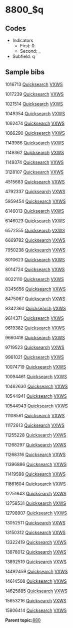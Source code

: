 # 8800\_$q

## Codes

-   Indicators
    -   First: 0
    -   Second: \_
-   Subfield: q

## Sample bibs

1016713 [Quicksearch](https://search.library.yale.edu/catalog/1016713) [VXWS](http://prodorbis.library.yale.edu:7014/vxws/GetHoldingsService?bibId=1016713)

1017239 [Quicksearch](https://search.library.yale.edu/catalog/1017239) [VXWS](http://prodorbis.library.yale.edu:7014/vxws/GetHoldingsService?bibId=1017239)

1021514 [Quicksearch](https://search.library.yale.edu/catalog/1021514) [VXWS](http://prodorbis.library.yale.edu:7014/vxws/GetHoldingsService?bibId=1021514)

1049354 [Quicksearch](https://search.library.yale.edu/catalog/1049354) [VXWS](http://prodorbis.library.yale.edu:7014/vxws/GetHoldingsService?bibId=1049354)

1062474 [Quicksearch](https://search.library.yale.edu/catalog/1062474) [VXWS](http://prodorbis.library.yale.edu:7014/vxws/GetHoldingsService?bibId=1062474)

1066290 [Quicksearch](https://search.library.yale.edu/catalog/1066290) [VXWS](http://prodorbis.library.yale.edu:7014/vxws/GetHoldingsService?bibId=1066290)

1143986 [Quicksearch](https://search.library.yale.edu/catalog/1143986) [VXWS](http://prodorbis.library.yale.edu:7014/vxws/GetHoldingsService?bibId=1143986)

1149362 [Quicksearch](https://search.library.yale.edu/catalog/1149362) [VXWS](http://prodorbis.library.yale.edu:7014/vxws/GetHoldingsService?bibId=1149362)

1149374 [Quicksearch](https://search.library.yale.edu/catalog/1149374) [VXWS](http://prodorbis.library.yale.edu:7014/vxws/GetHoldingsService?bibId=1149374)

3128107 [Quicksearch](https://search.library.yale.edu/catalog/3128107) [VXWS](http://prodorbis.library.yale.edu:7014/vxws/GetHoldingsService?bibId=3128107)

4515683 [Quicksearch](https://search.library.yale.edu/catalog/4515683) [VXWS](http://prodorbis.library.yale.edu:7014/vxws/GetHoldingsService?bibId=4515683)

4792337 [Quicksearch](https://search.library.yale.edu/catalog/4792337) [VXWS](http://prodorbis.library.yale.edu:7014/vxws/GetHoldingsService?bibId=4792337)

5959454 [Quicksearch](https://search.library.yale.edu/catalog/5959454) [VXWS](http://prodorbis.library.yale.edu:7014/vxws/GetHoldingsService?bibId=5959454)

6146013 [Quicksearch](https://search.library.yale.edu/catalog/6146013) [VXWS](http://prodorbis.library.yale.edu:7014/vxws/GetHoldingsService?bibId=6146013)

6146023 [Quicksearch](https://search.library.yale.edu/catalog/6146023) [VXWS](http://prodorbis.library.yale.edu:7014/vxws/GetHoldingsService?bibId=6146023)

6572555 [Quicksearch](https://search.library.yale.edu/catalog/6572555) [VXWS](http://prodorbis.library.yale.edu:7014/vxws/GetHoldingsService?bibId=6572555)

6669782 [Quicksearch](https://search.library.yale.edu/catalog/6669782) [VXWS](http://prodorbis.library.yale.edu:7014/vxws/GetHoldingsService?bibId=6669782)

7950238 [Quicksearch](https://search.library.yale.edu/catalog/7950238) [VXWS](http://prodorbis.library.yale.edu:7014/vxws/GetHoldingsService?bibId=7950238)

8010623 [Quicksearch](https://search.library.yale.edu/catalog/8010623) [VXWS](http://prodorbis.library.yale.edu:7014/vxws/GetHoldingsService?bibId=8010623)

8014724 [Quicksearch](https://search.library.yale.edu/catalog/8014724) [VXWS](http://prodorbis.library.yale.edu:7014/vxws/GetHoldingsService?bibId=8014724)

8022110 [Quicksearch](https://search.library.yale.edu/catalog/8022110) [VXWS](http://prodorbis.library.yale.edu:7014/vxws/GetHoldingsService?bibId=8022110)

8345656 [Quicksearch](https://search.library.yale.edu/catalog/8345656) [VXWS](http://prodorbis.library.yale.edu:7014/vxws/GetHoldingsService?bibId=8345656)

8475067 [Quicksearch](https://search.library.yale.edu/catalog/8475067) [VXWS](http://prodorbis.library.yale.edu:7014/vxws/GetHoldingsService?bibId=8475067)

9342360 [Quicksearch](https://search.library.yale.edu/catalog/9342360) [VXWS](http://prodorbis.library.yale.edu:7014/vxws/GetHoldingsService?bibId=9342360)

9614371 [Quicksearch](https://search.library.yale.edu/catalog/9614371) [VXWS](http://prodorbis.library.yale.edu:7014/vxws/GetHoldingsService?bibId=9614371)

9619382 [Quicksearch](https://search.library.yale.edu/catalog/9619382) [VXWS](http://prodorbis.library.yale.edu:7014/vxws/GetHoldingsService?bibId=9619382)

9660418 [Quicksearch](https://search.library.yale.edu/catalog/9660418) [VXWS](http://prodorbis.library.yale.edu:7014/vxws/GetHoldingsService?bibId=9660418)

9719523 [Quicksearch](https://search.library.yale.edu/catalog/9719523) [VXWS](http://prodorbis.library.yale.edu:7014/vxws/GetHoldingsService?bibId=9719523)

9961021 [Quicksearch](https://search.library.yale.edu/catalog/9961021) [VXWS](http://prodorbis.library.yale.edu:7014/vxws/GetHoldingsService?bibId=9961021)

10074719 [Quicksearch](https://search.library.yale.edu/catalog/10074719) [VXWS](http://prodorbis.library.yale.edu:7014/vxws/GetHoldingsService?bibId=10074719)

10094461 [Quicksearch](https://search.library.yale.edu/catalog/10094461) [VXWS](http://prodorbis.library.yale.edu:7014/vxws/GetHoldingsService?bibId=10094461)

10462630 [Quicksearch](https://search.library.yale.edu/catalog/10462630) [VXWS](http://prodorbis.library.yale.edu:7014/vxws/GetHoldingsService?bibId=10462630)

10544941 [Quicksearch](https://search.library.yale.edu/catalog/10544941) [VXWS](http://prodorbis.library.yale.edu:7014/vxws/GetHoldingsService?bibId=10544941)

10544943 [Quicksearch](https://search.library.yale.edu/catalog/10544943) [VXWS](http://prodorbis.library.yale.edu:7014/vxws/GetHoldingsService?bibId=10544943)

11108561 [Quicksearch](https://search.library.yale.edu/catalog/11108561) [VXWS](http://prodorbis.library.yale.edu:7014/vxws/GetHoldingsService?bibId=11108561)

11172613 [Quicksearch](https://search.library.yale.edu/catalog/11172613) [VXWS](http://prodorbis.library.yale.edu:7014/vxws/GetHoldingsService?bibId=11172613)

11255228 [Quicksearch](https://search.library.yale.edu/catalog/11255228) [VXWS](http://prodorbis.library.yale.edu:7014/vxws/GetHoldingsService?bibId=11255228)

11268297 [Quicksearch](https://search.library.yale.edu/catalog/11268297) [VXWS](http://prodorbis.library.yale.edu:7014/vxws/GetHoldingsService?bibId=11268297)

11268316 [Quicksearch](https://search.library.yale.edu/catalog/11268316) [VXWS](http://prodorbis.library.yale.edu:7014/vxws/GetHoldingsService?bibId=11268316)

11396886 [Quicksearch](https://search.library.yale.edu/catalog/11396886) [VXWS](http://prodorbis.library.yale.edu:7014/vxws/GetHoldingsService?bibId=11396886)

11419598 [Quicksearch](https://search.library.yale.edu/catalog/11419598) [VXWS](http://prodorbis.library.yale.edu:7014/vxws/GetHoldingsService?bibId=11419598)

11861604 [Quicksearch](https://search.library.yale.edu/catalog/11861604) [VXWS](http://prodorbis.library.yale.edu:7014/vxws/GetHoldingsService?bibId=11861604)

12751643 [Quicksearch](https://search.library.yale.edu/catalog/12751643) [VXWS](http://prodorbis.library.yale.edu:7014/vxws/GetHoldingsService?bibId=12751643)

12758531 [Quicksearch](https://search.library.yale.edu/catalog/12758531) [VXWS](http://prodorbis.library.yale.edu:7014/vxws/GetHoldingsService?bibId=12758531)

12798907 [Quicksearch](https://search.library.yale.edu/catalog/12798907) [VXWS](http://prodorbis.library.yale.edu:7014/vxws/GetHoldingsService?bibId=12798907)

13052511 [Quicksearch](https://search.library.yale.edu/catalog/13052511) [VXWS](http://prodorbis.library.yale.edu:7014/vxws/GetHoldingsService?bibId=13052511)

13150312 [Quicksearch](https://search.library.yale.edu/catalog/13150312) [VXWS](http://prodorbis.library.yale.edu:7014/vxws/GetHoldingsService?bibId=13150312)

13322419 [Quicksearch](https://search.library.yale.edu/catalog/13322419) [VXWS](http://prodorbis.library.yale.edu:7014/vxws/GetHoldingsService?bibId=13322419)

13878012 [Quicksearch](https://search.library.yale.edu/catalog/13878012) [VXWS](http://prodorbis.library.yale.edu:7014/vxws/GetHoldingsService?bibId=13878012)

13892519 [Quicksearch](https://search.library.yale.edu/catalog/13892519) [VXWS](http://prodorbis.library.yale.edu:7014/vxws/GetHoldingsService?bibId=13892519)

14492459 [Quicksearch](https://search.library.yale.edu/catalog/14492459) [VXWS](http://prodorbis.library.yale.edu:7014/vxws/GetHoldingsService?bibId=14492459)

14614508 [Quicksearch](https://search.library.yale.edu/catalog/14614508) [VXWS](http://prodorbis.library.yale.edu:7014/vxws/GetHoldingsService?bibId=14614508)

14625885 [Quicksearch](https://search.library.yale.edu/catalog/14625885) [VXWS](http://prodorbis.library.yale.edu:7014/vxws/GetHoldingsService?bibId=14625885)

15653216 [Quicksearch](https://search.library.yale.edu/catalog/15653216) [VXWS](http://prodorbis.library.yale.edu:7014/vxws/GetHoldingsService?bibId=15653216)

15806414 [Quicksearch](https://search.library.yale.edu/catalog/15806414) [VXWS](http://prodorbis.library.yale.edu:7014/vxws/GetHoldingsService?bibId=15806414)

**Parent topic:**[880](../../tags/880/880.md)

